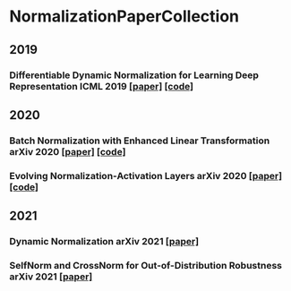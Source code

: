 # NormalizationPaperCollection

## 2019
### Differentiable Dynamic Normalization for Learning Deep Representation ICML 2019 [[paper]](http://proceedings.mlr.press/v97/luo19a.html) [[code]](https://github.com/switchablenorms/Switchable-Normalization)

## 2020
### Batch Normalization with Enhanced Linear Transformation arXiv 2020 [[paper]]() [[code]]()
### Evolving Normalization-Activation Layers arXiv 2020 [[paper]]() [[code]]()

## 2021
### Dynamic Normalization arXiv 2021 [[paper]](https://arxiv.org/abs/2101.06073)
### SelfNorm and CrossNorm for Out-of-Distribution Robustness arXiv 2021 [[paper]](https://arxiv.org/abs/2102.02811)
